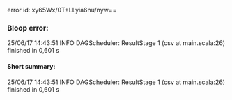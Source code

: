 error id: xy65Wx/0T+LLyia6nu/nyw==
### Bloop error:

25/06/17 14:43:51 INFO DAGScheduler: ResultStage 1 (csv at main.scala:26) finished in 0,601 s
#### Short summary: 

25/06/17 14:43:51 INFO DAGScheduler: ResultStage 1 (csv at main.scala:26) finished in 0,601 s